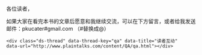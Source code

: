 各位读者，

如果大家在看完本书的文章后愿意和我继续交流，可以在下方留言，或者给我发送邮件：pkucater#gmail.com （#替换成@）


<html>
<body>

<!-- 多说评论框 start -->
	<div class="ds-thread" data-thread-key="qa" data-title="读者互动" 
	data-url="http://www.plaintalks.com/content/QA/qa.html"></div>
<!-- 多说评论框 end -->
<!-- 多说公共JS代码 start (一个网页只需插入一次) -->
<script type="text/javascript">
var duoshuoQuery = {short_name:"plaintalks"};
	(function() {
		var ds = document.createElement('script');
		ds.type = 'text/javascript';ds.async = true;
		ds.src = (document.location.protocol == 'https:' ? 'https:' : 'http:') + '//static.duoshuo.com/embed.js';
		ds.charset = 'UTF-8';
		(document.getElementsByTagName('head')[0] 
		 || document.getElementsByTagName('body')[0]).appendChild(ds);
	})();
	</script>
<!-- 多说公共JS代码 end -->

</body>
</html>